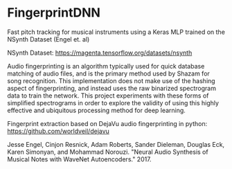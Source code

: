 # FingerprintDNN

Fast pitch tracking for musical instruments using a Keras MLP trained on the NSynth Dataset (Engel et. al) 

NSynth Dataset: https://magenta.tensorflow.org/datasets/nsynth

Audio fingerprinting is an algorithm typically used for quick database matching of audio files, and is the primary method used by Shazam for song recognition. This implementation does not make use of the hashing aspect of fingerprinting, and instead uses the raw binarized spectrogram data to train the network. This project experiments with these forms of simplified spectrograms in order to explore the validity of using this highly effective and ubiquitous processing method for deep learning.

Fingerprint extraction based on DejaVu audio fingerprinting in python: https://github.com/worldveil/dejavu

Jesse Engel, Cinjon Resnick, Adam Roberts, Sander Dieleman, Douglas Eck,
  Karen Simonyan, and Mohammad Norouzi. "Neural Audio Synthesis of Musical Notes
  with WaveNet Autoencoders." 2017.
